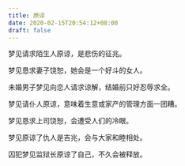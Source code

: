 ```yaml
---
title: 原谅
date: 2020-02-15T20:54:12+08:00
draft: false
---
```


梦见请求陌生人原谅，是悲伤的征兆。


梦见恳求妻子饶恕，她会是一个好斗的女人。


未婚男子梦见向恋人请求谅解，结婚前只好忍辱求全。


梦见请仆人原谅，意味着生意或家产的管理方面一团糟。


梦见恳求上司饶恕，会遭受人们的冷眼。


梦见原谅了仇人是吉兆，会与大家和睦相处。


囚犯梦见监狱长原谅了自己，不久会被释放。
